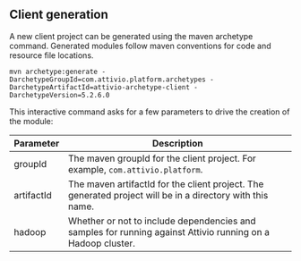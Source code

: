 ## Client generation

A new client project can be generated using the maven archetype command.  Generated modules follow maven conventions for code and resource file locations.

    mvn archetype:generate -DarchetypeGroupId=com.attivio.platform.archetypes -DarchetypeArtifactId=attivio-archetype-client -DarchetypeVersion=5.2.6.0

This interactive command asks for a few parameters to drive the creation of the module:

| Parameter | Description |
| --- | --- |
| groupId | The maven groupId for the client project.  For example, `com.attivio.platform`. |
| artifactId | The maven artifactId for the client project.  The generated project will be in a directory with this name. |
| hadoop | Whether or not to include dependencies and samples for running against Attivio running on a Hadoop cluster. |
